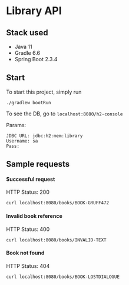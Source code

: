 # Library API

## Stack used

- Java 11
- Gradle 6.6
- Spring Boot 2.3.4

## Start
To start this project, simply run

```
./gradlew bootRun
``` 

To see the DB, go to `localhost:8080/h2-console`

Params:

```
JDBC URL: jdbc:h2:mem:library
Username: sa
Pass:

```

## Sample requests

#### Successful request
HTTP Status: 200
```
curl localhost:8080/books/BOOK-GRUFF472
``` 

#### Invalid book reference
HTTP Status: 400

```
curl localhost:8080/books/INVALID-TEXT
``` 

#### Book not found
HTTP Status: 404
```
curl localhost:8080/books/BOOK-LOSTDIALOGUE
``` 
